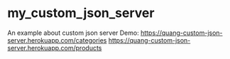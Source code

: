 # my_custom_json_server
An example about custom json server
Demo:
https://quang-custom-json-server.herokuapp.com/categories
https://quang-custom-json-server.herokuapp.com/products
